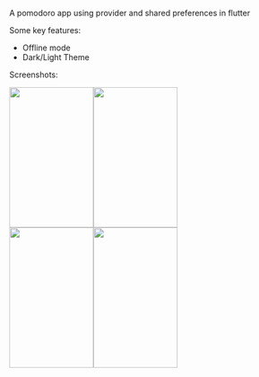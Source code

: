 A pomodoro app using provider and shared preferences in flutter

Some key features:
- Offline mode
- Dark/Light Theme

Screenshots:


<div style="display: flex; flex-direction: row;">
  <img src="https://github.com/cankraca/pomodoro_app/assets/40473447/2795ffc3-00a3-437e-b451-0b58c72d98e2" width="150" height="250">
  <img src="https://github.com/cankraca/pomodoro_app/assets/40473447/ae22d71d-ae06-49ef-8785-e02583d5f080" width="150" height="250">
</div>
<div style="display: flex; flex-direction: row;">
  <img src="https://github.com/cankraca/pomodoro_app/assets/40473447/33d74f34-a088-4353-a8cf-eccdff94d972" width="150" height="250">
  <img src="https://github.com/cankraca/pomodoro_app/assets/40473447/338209e1-7c7f-4e6f-b1e5-1680dec18790" width="150" height="250">
</div>


